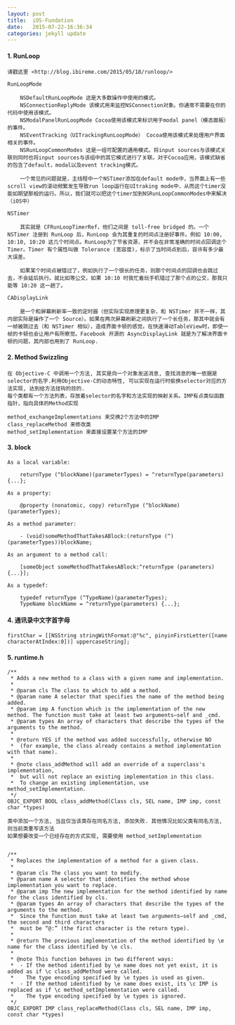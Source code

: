 ```yaml
---
layout: post
title:  iOS-Fundation
date:   2015-07-22-16:36:34
categories: jekyll update
---
```



#### 1. RunLoop
	
	请戳这里 <http://blog.ibireme.com/2015/05/18/runloop/>

	RunLoopMode
	
		NSDefaultRunLoopMode 这是大多数操作中使用的模式。
		NSConnectionReplyMode 该模式用来监控NSConnection对象。你通常不需要在你的代码中使用该模式。
		NSModalPanelRunLoopMode Cocoa使用该模式来标识用于modal panel（模态面板）的事件。
		NSEventTracking（UITrackingRunLoopMode） Cocoa使用该模式来处理用户界面相关的事件。
		NSRunLoopCommonModes 这是一组可配置的通用模式。将input sources与该模式关联则同时也将input sources与该组中的其它模式进行了关联。对于Cocoa应用，该模式缺省的包含了default，modal以及event tracking模式。

		一个常见的问题就是，主线程中一个NSTimer添加在default mode中，当界面上有一些scroll view的滚动频繁发生导致run loop运行在UItraking mode中，从而这个timer没能如期望那般的运行。所以，我们就可以把这个timer加到NSRunLoopCommonModes中来解决（iOS中）

	NSTimer 

		其实就是 CFRunLoopTimerRef，他们之间是 toll-free bridged 的。一个 NSTimer 注册到 RunLoop 后，RunLoop 会为其重复的时间点注册好事件。例如 10:00, 10:10, 10:20 这几个时间点。RunLoop为了节省资源，并不会在非常准确的时间点回调这个Timer。Timer 有个属性叫做 Tolerance (宽容度)，标示了当时间点到后，容许有多少最大误差。

		如果某个时间点被错过了，例如执行了一个很长的任务，则那个时间点的回调也会跳过去，不会延后执行。就比如等公交，如果 10:10 时我忙着玩手机错过了那个点的公交，那我只能等 10:20 这一趟了。

	CADisplayLink 

		是一个和屏幕刷新率一致的定时器（但实际实现原理更复杂，和 NSTimer 并不一样，其内部实际是操作了一个 Source）。如果在两次屏幕刷新之间执行了一个长任务，那其中就会有一帧被跳过去（和 NSTimer 相似），造成界面卡顿的感觉。在快速滑动TableView时，即使一帧的卡顿也会让用户有所察觉。Facebook 开源的 AsyncDisplayLink 就是为了解决界面卡顿的问题，其内部也用到了 RunLoop.

#### 2. Method Swizzling

	在 Objective-C 中调用一个方法, 其实是向一个对象发送消息, 查找消息的唯一依据是selector的名字.利用Objective-C的动态特性, 可以实现在运行时偷换selector对应的方法实现, 达到给方法挂钩的目的.
	每个类都有一个方法列表，存放着selector的名字和方法实现的映射关系。IMP有点类似函数指针，指向具体的Method实现
	
	method_exchangeImplementations 来交换2个方法中的IMP
	class_replaceMethod 来修改类
	method_setImplementation 来直接设置某个方法的IMP

#### 3. block

	As a local variable:

		returnType (^blockName)(parameterTypes) = ^returnType(parameters) {...};

	As a property:

		@property (nonatomic, copy) returnType (^blockName)(parameterTypes);

	As a method parameter:

		- (void)someMethodThatTakesABlock:(returnType (^)(parameterTypes))blockName;

	As an argument to a method call:

		[someObject someMethodThatTakesABlock:^returnType (parameters) {...}];

	As a typedef:

		typedef returnType (^TypeName)(parameterTypes);
		TypeName blockName = ^returnType(parameters) {...};


#### 4. 通讯录中文字首字母

	firstChar = [[NSString stringWithFormat:@"%c", pinyinFirstLetter([name characterAtIndex:0])] uppercaseString];


#### 5. runtime.h

	/** 
	 * Adds a new method to a class with a given name and implementation.
	 * 
	 * @param cls The class to which to add a method.
	 * @param name A selector that specifies the name of the method being added.
	 * @param imp A function which is the implementation of the new method. The function must take at least two arguments—self and _cmd.
	 * @param types An array of characters that describe the types of the arguments to the method. 
	 * 
	 * @return YES if the method was added successfully, otherwise NO 
	 *  (for example, the class already contains a method implementation with that name).
	 *
	 * @note class_addMethod will add an override of a superclass's implementation, 
	 *  but will not replace an existing implementation in this class. 
	 *  To change an existing implementation, use method_setImplementation.
	 */
	OBJC_EXPORT BOOL class_addMethod(Class cls, SEL name, IMP imp, const char *types)

	类中添加一个方法, 当且仅当该类存在同名方法, 添加失败. 其他情况比如父类有同名方法, 则当前类重写该方法
	如果想要改变一个已经存在的方式实现, 需要使用 method_setImplementation


	/** 
	 * Replaces the implementation of a method for a given class.
	 * 
	 * @param cls The class you want to modify.
	 * @param name A selector that identifies the method whose implementation you want to replace.
	 * @param imp The new implementation for the method identified by name for the class identified by cls.
	 * @param types An array of characters that describe the types of the arguments to the method. 
	 *  Since the function must take at least two arguments—self and _cmd, the second and third characters
	 *  must be “@:” (the first character is the return type).
	 * 
	 * @return The previous implementation of the method identified by \e name for the class identified by \e cls.
	 * 
	 * @note This function behaves in two different ways:
	 *  - If the method identified by \e name does not yet exist, it is added as if \c class_addMethod were called. 
	 *    The type encoding specified by \e types is used as given.
	 *  - If the method identified by \e name does exist, its \c IMP is replaced as if \c method_setImplementation were called.
	 *    The type encoding specified by \e types is ignored.
	 */
	OBJC_EXPORT IMP class_replaceMethod(Class cls, SEL name, IMP imp, const char *types)










[jekyll]:      http://jekyllrb.com
[jekyll-gh]:   https://github.com/jekyll/jekyll
[jekyll-help]: https://github.com/jekyll/jekyll-help
